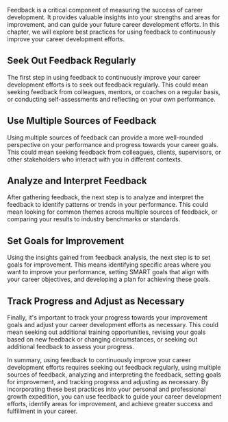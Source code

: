 
Feedback is a critical component of measuring the success of career development. It provides valuable insights into your strengths and areas for improvement, and can guide your future career development efforts. In this chapter, we will explore best practices for using feedback to continuously improve your career development efforts.

Seek Out Feedback Regularly
---------------------------

The first step in using feedback to continuously improve your career development efforts is to seek out feedback regularly. This could mean seeking feedback from colleagues, mentors, or coaches on a regular basis, or conducting self-assessments and reflecting on your own performance.

Use Multiple Sources of Feedback
--------------------------------

Using multiple sources of feedback can provide a more well-rounded perspective on your performance and progress towards your career goals. This could mean seeking feedback from colleagues, clients, supervisors, or other stakeholders who interact with you in different contexts.

Analyze and Interpret Feedback
------------------------------

After gathering feedback, the next step is to analyze and interpret the feedback to identify patterns or trends in your performance. This could mean looking for common themes across multiple sources of feedback, or comparing your results to industry benchmarks or standards.

Set Goals for Improvement
-------------------------

Using the insights gained from feedback analysis, the next step is to set goals for improvement. This means identifying specific areas where you want to improve your performance, setting SMART goals that align with your career objectives, and developing a plan for achieving these goals.

Track Progress and Adjust as Necessary
--------------------------------------

Finally, it's important to track your progress towards your improvement goals and adjust your career development efforts as necessary. This could mean seeking out additional training opportunities, revising your goals based on new feedback or changing circumstances, or seeking out additional feedback to assess your progress.

In summary, using feedback to continuously improve your career development efforts requires seeking out feedback regularly, using multiple sources of feedback, analyzing and interpreting the feedback, setting goals for improvement, and tracking progress and adjusting as necessary. By incorporating these best practices into your personal and professional growth expedition, you can use feedback to guide your career development efforts, identify areas for improvement, and achieve greater success and fulfillment in your career.

